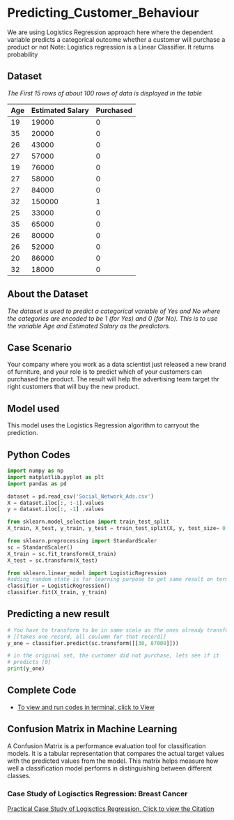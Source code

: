 # Predicting_Customer_Behaviour
We are using Logistics Regression approach here where the dependent variable predicts a categorical outcome whether a customer will purchase a product or not
Note: Logistics regression is a Linear Classifier. It returns probability

## Dataset
_The First 15 rows of about 100 rows of data is displayed in the table_

|Age|	Estimated Salary|	Purchased|
|----|-----------------|---------|
|19|	19000|	0|
|35	|20000	|0|
|26|	43000|	0|
|27	|57000	|0|
|19|	76000|	0|
|27	|58000	|0|
|27|	84000|	0|
|32	|150000	|1|
|25|	33000|	0|
|35	|65000	|0|
|26|	80000|	0|
|26	|52000	|0|
|20|	86000|	0|
|32	|18000	|0|

## About the Dataset
_The dataset is used to predict a categorical variable of Yes and No where the categories are encoded to be 1 (for Yes) and 0 (for No). This is to use the variable Age and Estimated Salary as the predictors._

## Case Scenario
Your company where you work as a data scientist just released a new brand of furniture, and your role is to predict which of your customers can purchased the product. The result will help the advertising team target thr right customers that will buy the new product.

## Model used
This model uses the Logistics Regression algorithm to carryout the prediction.

## Python Codes

```python
import numpy as np
import matplotlib.pyplot as plt
import pandas as pd
```

```python
dataset = pd.read_csv('Social_Network_Ads.csv')
X = dataset.iloc[:, :-1].values
y = dataset.iloc[:, -1] .values
```

```python
from sklearn.model_selection import train_test_split
X_train, X_test, y_train, y_test = train_test_split(X, y, test_size= 0.25, random_state=0)
```

```python
from sklearn.preprocessing import StandardScaler
sc = StandardScaler()
X_train = sc.fit_transform(X_train)
X_test = sc.transform(X_test)
```

```python
from sklearn.linear_model import LogisticRegression
#adding random state is for learning purpose to get same result on terminal
classifier = LogisticRegression()
classifier.fit(X_train, y_train)
```

## Predicting a new result
```python
# You have to transform to be in same scale as the ones already transformed
# [[takes one record, all coulumn for that record]]
y_one = classifier.predict(sc.transform([[30, 87000]]))

# in the original set, the customer did not purchase, lets see if it
# predicts [0]
print(y_one)
```

## Complete Code
+ [To view and run codes in terminal, click to View](https://colab.research.google.com/drive/12sMqLDdWv2mAWSvH_HQXgMfto6W3P4IO#scrollTo=fGpFR5pIET0L)

## Confusion Matrix in Machine Learning
A Confusion Matrix is a performance evaluation tool for classification models. It is a tabular representation that compares the actual target values with the predicted values from the model. This matrix helps measure how well a classification model performs in distinguishing between different classes.

### Case Study of Logisctics Regression: Breast Cancer
[Practical Case Study of Logisctics Regression, Click to view the Citation](https://www.udemy.com/course/logistic-regression-cancer-detection-case-study/?referralCode=7E62BC258B645C95D9F5)
